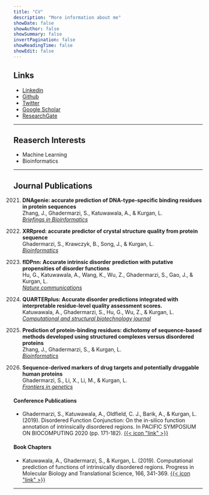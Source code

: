 ```yaml
---
title: "CV"
description: "More information about me"
showDate: false
showAuthor: false
showSummary: false
invertPagination: false
showReadingTime: false
showEdit: false
---
```

## Links

- [Linkedin](https://www.linkedin.com/in/sina-ghadermarzi/)
- [Github](https://github.com/sinaghadermarzi)
- [Twitter](https://twitter.com/GhadermarziSina)
- [Google Scholar](https://scholar.google.com/citations?user=AcpzHc8AAAAJ&hl=en)
- [ResearchGate](https://www.researchgate.net/profile/Sina-Ghadermarzi-2)

---
## Reaserch Interests
- Machine Learning 
- Bioinformatics

---
## Journal Publications 

2021. **DNAgenie: accurate prediction of DNA-type-specific binding residues in protein sequences**
<br>Zhang, J., Ghadermarzi, S., Katuwawala, A., & Kurgan, L. 
<br>[_Briefings in Bioinformatics_](https://doi.org/10.1093/bib/bbab336)


2021. **XRRpred: accurate predictor of crystal structure quality from protein sequence**
<br>Ghadermarzi, S., Krawczyk, B., Song, J., & Kurgan, L.
<br>[_Bioinformatics_](https://doi.org/10.1093/bioinformatics/btab509)


2021. **flDPnn: Accurate intrinsic disorder prediction with putative propensities of disorder functions**
<br>Hu, G., Katuwawala, A., Wang, K., Wu, Z., Ghadermarzi, S., Gao, J., & Kurgan, L. 
<br>[_Nature communications_](https://doi.org/10.1038/s41467-021-24773-7)


2021. **QUARTERplus: Accurate disorder predictions integrated with interpretable residue-level quality assessment scores.**
<br>Katuwawala, A., Ghadermarzi, S., Hu, G., Wu, Z., & Kurgan, L.
<br>[_Computational and structural biotechnology journal_](https://doi.org/10.1016/j.csbj.2021.04.066)

2020. **Prediction of protein-binding residues: dichotomy of sequence-based methods developed using structured complexes versus disordered proteins**
<br>Zhang, J., Ghadermarzi, S., & Kurgan, L.
<br>[_Bioinformatics_](https://doi.org/10.1093/bioinformatics/btaa573)

2019. **Sequence-derived markers of drug targets and potentially druggable human proteins**
<br>Ghadermarzi, S., Li, X., Li, M., & Kurgan, L.
<br>[_Frontiers in genetics_](https://doi.org/10.3389/fgene.2019.01075)


#### Conference Publications
- Ghadermarzi, S., Katuwawala, A., Oldfield, C. J., Barik, A., & Kurgan, L. (2019). Disordered Function Conjunction: On the in-silico function annotation of intrinsically disordered regions. In PACIFIC SYMPOSIUM ON BIOCOMPUTING 2020 (pp. 171-182).  [{{< icon "link" >}} ](https://doi.org/10.1142/9789811215636_0016)

#### Book Chapters
- Katuwawala, A., Ghadermarzi, S., & Kurgan, L. (2019). Computational prediction of functions of intrinsically disordered regions. Progress in Molecular Biology and Translational Science, 166, 341-369.  [{{< icon "link" >}} ](https://doi.org/10.1016/bs.pmbts.2019.04.006)





---

